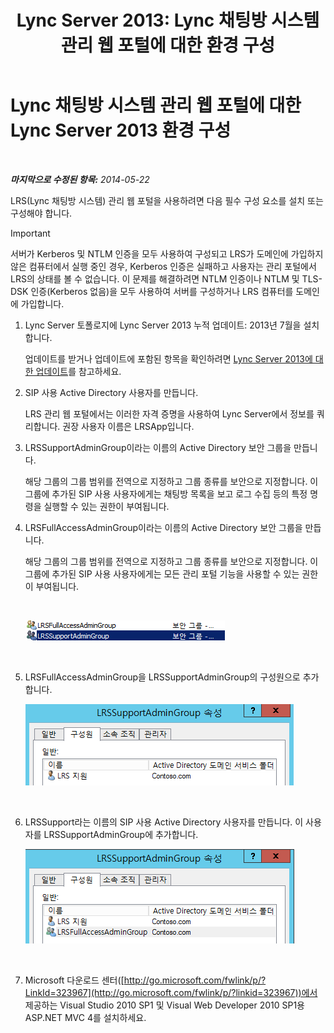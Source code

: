 ﻿---
title: 'Lync Server 2013: Lync 채팅방 시스템 관리 웹 포털에 대한 환경 구성'
TOCTitle: Lync 채팅방 시스템 관리 웹 포털에 대한 환경 구성
ms:assetid: 1bf3cc55-cfa8-46ee-a8bc-6dab3bff76b2
ms:mtpsurl: https://technet.microsoft.com/ko-kr/library/Dn436325(v=OCS.15)
ms:contentKeyID: 59602767
ms.date: 08/10/2015
mtps_version: v=OCS.15
ms.translationtype: HT
---

# Lync 채팅방 시스템 관리 웹 포털에 대한 Lync Server 2013 환경 구성

 

_**마지막으로 수정된 항목:** 2014-05-22_

LRS(Lync 채팅방 시스템) 관리 웹 포털을 사용하려면 다음 필수 구성 요소를 설치 또는 구성해야 합니다.


> [!IMPORTANT]
> 서버가 Kerberos 및 NTLM 인증을 모두 사용하여 구성되고 LRS가 도메인에 가입하지 않은 컴퓨터에서 실행 중인 경우, Kerberos 인증은 실패하고 사용자는 관리 포털에서 LRS의 상태를 볼 수 없습니다. 이 문제를 해결하려면 NTLM 인증이나 NTLM 및 TLS-DSK 인증(Kerberos 없음)을 모두 사용하여 서버를 구성하거나 LRS 컴퓨터를 도메인에 가입합니다.



1.  Lync Server 토폴로지에 Lync Server 2013 누적 업데이트: 2013년 7월을 설치합니다.
    
    업데이트를 받거나 업데이트에 포함된 항목을 확인하려면 [Lync Server 2013에 대한 업데이트](http://go.microsoft.com/fwlink/p/?linkid=323959)를 참고하세요.

2.  SIP 사용 Active Directory 사용자를 만듭니다.
    
    LRS 관리 웹 포털에서는 이러한 자격 증명을 사용하여 Lync Server에서 정보를 쿼리합니다. 권장 사용자 이름은 LRSApp입니다.

3.  LRSSupportAdminGroup이라는 이름의 Active Directory 보안 그룹을 만듭니다.
    
    해당 그룹의 그룹 범위를 전역으로 지정하고 그룹 종류를 보안으로 지정합니다. 이 그룹에 추가된 SIP 사용 사용자에게는 채팅방 목록을 보고 로그 수집 등의 특정 명령을 실행할 수 있는 권한이 부여됩니다.

4.  LRSFullAccessAdminGroup이라는 이름의 Active Directory 보안 그룹을 만듭니다.
    
    해당 그룹의 그룹 범위를 전역으로 지정하고 그룹 종류를 보안으로 지정합니다. 이 그룹에 추가된 SIP 사용 사용자에게는 모든 관리 포털 기능을 사용할 수 있는 권한이 부여됩니다.
    
     
    
    ![보안 그룹 역할이 있는 관리 그룹 목록](images/Dn436325.5d432819-a2e2-452c-bc2a-5d4ee79d8c33(OCS.15).png "보안 그룹 역할이 있는 관리 그룹 목록")  
    
     

5.  LRSFullAccessAdminGroup을 LRSSupportAdminGroup의 구성원으로 추가합니다.
    
    ![LRSSupportAdminGroup 속성 구성원 페이지](images/Dn436325.91a4a28a-cacf-4ef6-aac1-915ec41c9648(OCS.15).png "LRSSupportAdminGroup 속성 구성원 페이지")  
    
     

6.  LRSSupport라는 이름의 SIP 사용 Active Directory 사용자를 만듭니다. 이 사용자를 LRSSupportAdminGroup에 추가합니다.
    
    ![LRSSupportAdminGroup 속성 구성원 페이지](images/Dn436325.7638055d-22ac-4909-914d-1966f5623909(OCS.15).png "LRSSupportAdminGroup 속성 구성원 페이지")  
    
     

7.  Microsoft 다운로드 센터([http://go.microsoft.com/fwlink/p/?LinkId=323967](http://go.microsoft.com/fwlink/p/?linkid=323967))에서 제공하는 Visual Studio 2010 SP1 및 Visual Web Developer 2010 SP1용 ASP.NET MVC 4를 설치하세요.

